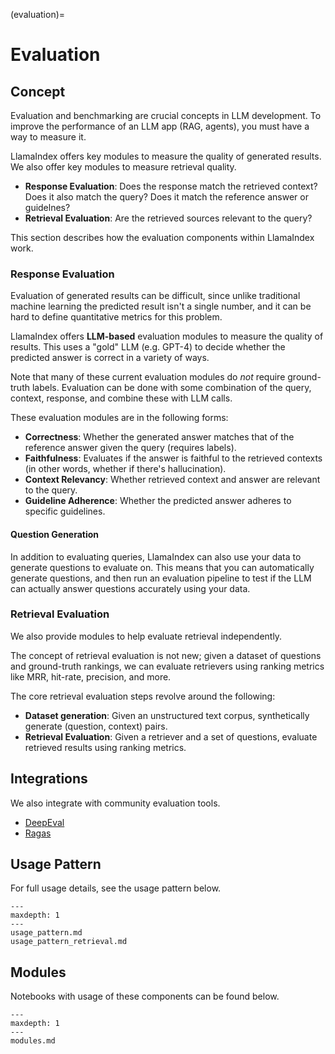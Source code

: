 (evaluation)=
# Evaluation

## Concept
Evaluation and benchmarking are crucial concepts in LLM development. To improve the performance of an LLM app (RAG, agents), you must have a way to measure it.

LlamaIndex offers key modules to measure the quality of generated results. We also offer key modules to measure retrieval quality.

- **Response Evaluation**: Does the response match the retrieved context? Does it also match the query? Does it match the reference answer or guidelnes?
- **Retrieval Evaluation**: Are the retrieved sources relevant to the query?

This section describes how the evaluation components within LlamaIndex work. 

### Response Evaluation

Evaluation of generated results can be difficult, since unlike traditional machine learning the predicted result isn't a single number, and it can be hard to define quantitative metrics for this problem.

LlamaIndex offers **LLM-based** evaluation modules to measure the quality of results. This uses a "gold" LLM (e.g. GPT-4) to decide whether the predicted answer is correct in a variety of ways.

Note that many of these current evaluation modules
do *not* require ground-truth labels. Evaluation can be done with some combination of the query, context, response,
and combine these with LLM calls.

These evaluation modules are in the following forms:
- **Correctness**: Whether the generated answer matches that of the reference answer given the query (requires labels).
- **Faithfulness**: Evaluates if the answer is faithful to the retrieved contexts (in other words, whether if there's hallucination).
- **Context Relevancy**: Whether retrieved context and answer are relevant to the query.
- **Guideline Adherence**: Whether the predicted answer adheres to specific guidelines.

#### Question Generation

In addition to evaluating queries, LlamaIndex can also use your data to generate questions to evaluate on. This means that you can automatically generate questions, and then run an evaluation pipeline to test if the LLM can actually answer questions accurately using your data.

### Retrieval Evaluation

We also provide modules to help evaluate retrieval independently.

The concept of retrieval evaluation is not new; given a dataset of questions and ground-truth rankings, we can evaluate retrievers using ranking metrics like MRR, hit-rate, precision, and more.

The core retrieval evaluation steps revolve around the following:
- **Dataset generation**: Given an unstructured text corpus, synthetically generate (question, context) pairs.
- **Retrieval Evaluation**: Given a retriever and a set of questions, evaluate retrieved results using ranking metrics.

## Integrations

We also integrate with community evaluation tools.

- [DeepEval](../../../community/integrations/deepeval.md)
- [Ragas](https://github.com/explodinggradients/ragas/blob/main/docs/integrations/llamaindex.ipynb)

## Usage Pattern

For full usage details, see the usage pattern below.

```{toctree}
---
maxdepth: 1
---
usage_pattern.md
usage_pattern_retrieval.md
```

## Modules

Notebooks with usage of these components can be found below.

```{toctree}
---
maxdepth: 1
---
modules.md
```